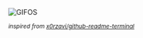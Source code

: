 <div align="justify">
<picture>
    <source media="(prefers-color-scheme: dark)" srcset="https://i.ibb.co/dBVPV9h/output-gif.gif">
    <source media="(prefers-color-scheme: light)" srcset="https://i.ibb.co/dBVPV9h/output-gif.gif">
    <img alt="GIFOS" src="https://i.ibb.co/dBVPV9h/output-gif.gif">
</picture>

<sub><i>inspired from [x0rzavi/github-readme-terminal](https://github.com/x0rzavi/github-readme-terminal)</i></sub>

</div>

<!-- Image deletion URL: https://ibb.co/LScxcwG/a1b95fa01ee74809d903d583dcc9f9c0 -->
